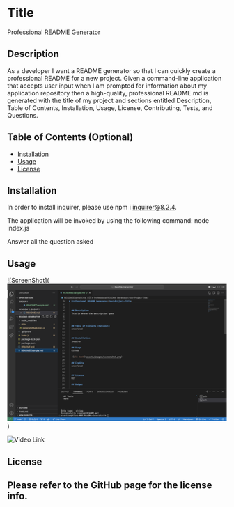 # Title
Professional README Generator
  
  ## Description
  As a developer I want a README generator so that I can quickly create a professional README for a new project. Given a command-line application that accepts user input when I am prompted for information about my application repository then a high-quality, professional README.md is generated with the title of my project and sections entitled Description, Table of Contents, Installation, Usage, License, Contributing, Tests, and Questions.


  ## Table of Contents (Optional)
  
  - [Installation](#installation)
  - [Usage](#usage)
  - [License](#license)
  
  ## Installation
  
  In order to install inquirer, please use npm i inquirer@8.2.4.

  The application will be invoked by using the following command: node index.js

  Answer all the question asked

  ## Usage
  
  ![ScreenShot](![alt text](image.png))

  ![Video Link](https://watch.screencastify.com/v/7sjzCD9heYOzFmh9GLtw)
  
  
  ## License
  
  Please refer to the GitHub page for the license info.
  ---
  
  
  
  

